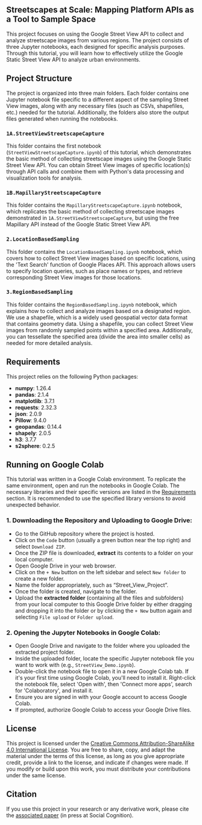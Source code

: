 ## **Streetscapes at Scale: Mapping Platform APIs as a Tool to Sample Space**

This project focuses on using the Google Street View API to collect and analyze streetscape images from various regions. The project consists of three Jupyter notebooks, each designed for specific analysis purposes. Through this tutorial, you will learn how to effectively utilize the Google Static Street View API to analyze urban environments.




## Project Structure

The project is organized into three main folders. Each folder contains one Jupyter notebook file specific to a different aspect of the sampling Street View images, along with any necessary files (such as CSVs, shapefiles, etc.) needed for the tutorial. Additionally, the folders also store the output files generated when running the notebooks.

### `1A.StreetViewStreetscapeCapture`

This folder contains the first notebook (`StreetViewStreetscapeCapture.ipynb`) of this tutorial, which demonstrates the basic method of collecting streetscape images using the Google Static Street View API. You can obtain Street View images of specific location(s) through API calls and combine them with Python's data processing and visualization tools for analysis.

### `1B.MapillaryStreetscapeCapture`

This folder contains the `MapillaryStreetscapeCapture.ipynb` notebook, which replicates the basic method of collecting streetscape images demonstrated in `1A.StreetViewStreetscapeCapture`, but using the free Mapillary API instead of the Google Static Street View API.

### `2.LocationBasedSampling`

This folder contains the `LocationBasedSampling.ipynb` notebook, which covers how to collect Street View images based on specific locations, using the 'Text Search' function of Google Places API. This approach allows users to specify location queries, such as place names or types, and retrieve corresponding Street View images for those locations.

### `3.RegionBasedSampling`

This folder contains the `RegionBasedSampling.ipynb` notebook, which explains how to collect and analyze images based on a designated region. We use a shapefile, which is a widely used geospatial vector data format that contains geometry data. Using a shapefile, you can collect Street View images from randomly sampled points within a specified area. Additionally, you can tessellate the specified area (divide the area into smaller cells) as needed for more detailed analysis.




## Requirements

This project relies on the following Python packages:

- **numpy**: 1.26.4
- **pandas**: 2.1.4
- **matplotlib**: 3.7.1
- **requests**: 2.32.3
- **json**: 2.0.9
- **Pillow**: 9.4.0
- **geopandas**: 0.14.4
- **shapely**: 2.0.5
- **h3**: 3.7.7
- **s2sphere**: 0.2.5



## Running on Google Colab

This tutorial was written in a Google Colab environment. To replicate the same environment, open and run the notebooks in Google Colab. The necessary libraries and their specific versions are listed in the [Requirements](#requirements) section. It is recommended to use the specified library versions to avoid unexpected behavior.

### 1. Downloading the Repository and Uploading to Google Drive:

- Go to the GitHub repository where the project is hosted.
- Click on the `Code` button (usually a green button near the top right) and select `Download ZIP`.
- Once the ZIP file is downloaded, **extract** its contents to a folder on your local computer.
- Open Google Drive in your web browser.
- Click on the `+ New` button on the left sidebar and select `New folder` to create a new folder.
- Name the folder appropriately, such as “Street_View_Project”.
- Once the folder is created, navigate to the folder.
- Upload the **extracted folder** (containing all the files and subfolders) from your local computer to this Google Drive folder by either dragging and dropping it into the folder or by clicking the `+ New` button again and selecting `File upload` or `Folder upload`.

### 2. Opening the Jupyter Notebooks in Google Colab:

- Open Google Drive and navigate to the folder where you uploaded the extracted project folder.
- Inside the uploaded folder, locate the specific Jupyter notebook file you want to work with (e.g., `StreetView_Demo.ipynb`).
- Double-click the notebook file to open it in a new Google Colab tab. If it's your first time using Google Colab, you'll need to install it. Right-click the notebook file, select 'Open with', then 'Connect more apps', search for 'Colaboratory', and install it.
- Ensure you are signed in with your Google account to access Google Colab.
- If prompted, authorize Google Colab to access your Google Drive files.


## License

This project is licensed under the [Creative Commons Attribution-ShareAlike 4.0 International License](https://creativecommons.org/licenses/by-sa/4.0/deed.en). You are free to share, copy, and adapt the material under the terms of this license, as long as you give appropriate credit, provide a link to the license, and indicate if changes were made. If you modify or build upon this work, you must distribute your contributions under the same license.

## Citation

If you use this project in your research or any derivative work, please cite the [associated paper](https://www.dropbox.com/scl/fi/6bp0h4zuwvpnkxynk3vhg/StreetScapes_SocCog_InPress.pdf?rlkey=kkzgjmf78xrgacqio5hwiz20y&st=ifu10ak5&dl=0) (in press at Social Cognition).

